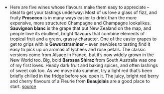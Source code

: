 - Here are five wines whose flavours make them easy to appreciate – ideal to get your tastings underway: 
  Most of us love a glass of fizz, and fruity **Prosecco** is in many ways easier to drink than the more expensive, more structured Champagne and Champagne lookalikes. 
  **Sauvignon blanc** is the grape that put New Zealand on the map, and people love its ebullient, bright flavours that combine elements of tropical fruit and a green, grassy character. 
  One of the easier grapes to get to grips with is **Gewurztraminer** – even newbies to tasting find it easy to pick up on aromas of lychees and rose petals. The classic versions come from Alsace in France, but it’s now widely grown in the New World too. 
  Big, bold **Barossa Shiraz** from South Australia was one of my first loves. Heady dark fruit and baking spices, and often lashings of sweet oak too. 
  As we move into summer, try a light red that’s been briefly chilled in the fridge before you open it. The juicy, bright red berry and cherry flavours of a Fleurie from **Beaujolais** are a good place to start. [source](https://psyche.co/guides/how-do-you-select-a-bottle-of-wine-that-youll-enjoy)